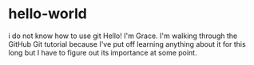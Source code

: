 # hello-world
i do not know how to use git
Hello! I'm Grace. I'm walking through the GitHub Git tutorial because I've put off learning anything about it for this long but I have to figure out its importance at some point. 
